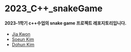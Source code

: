 # 2023_C++_snakeGame
#### 2023-1학기 c++수업의 snake game 프로젝트 레포지토리입니다.
- [Jia Kwon](https://github.com/jia5232)
- [Soeun Kim](https://github.com/silver0108)
- [Dohun Kim](https://github.com/eraser502)
